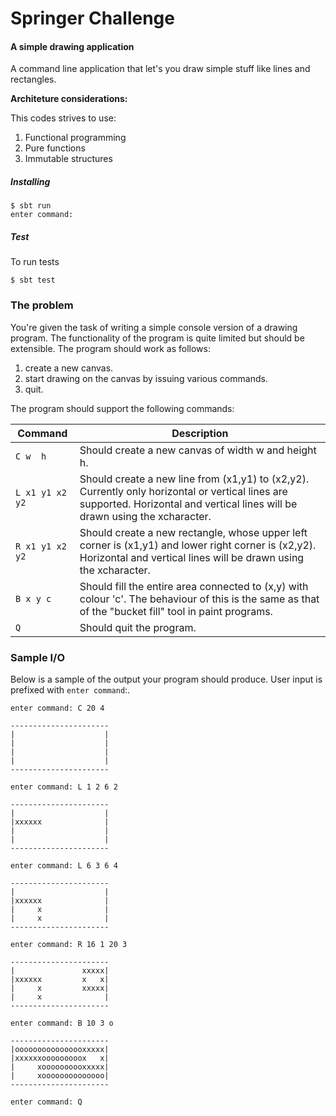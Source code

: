 # Springer Challenge

#### A simple drawing application

A command line application that let's you draw simple stuff like lines and rectangles.

**Architeture considerations:**

This codes strives to use:

1. Functional programming
2. Pure functions
3. Immutable structures

##### Installing

```shell
$ sbt run
enter command:
```

##### Test

To run tests

```shell
$ sbt test
```

### The problem

You're given the task of writing a simple console version of a drawing program. The functionality of the program is
quite limited but should be extensible. The program should work as follows:

1. create a new canvas.
2. start drawing on the canvas by issuing various commands.
3. quit.

The program should support the following commands:

| Command | Description |
| ------- | ----------- |
| `C w  h` | Should create a new canvas of width w and height h. |
| `L x1 y1 x2 y2` | Should create a new line from (x1,y1) to (x2,y2). Currently only horizontal or vertical lines are supported. Horizontal and vertical lines will be drawn using the xcharacter. |
| `R x1 y1 x2 y2` | Should create a new rectangle, whose upper left corner is (x1,y1) and lower right corner is (x2,y2). Horizontal and vertical lines will be drawn using the xcharacter. |
| `B x y c` | Should fill the entire area connected to (x,y) with colour 'c'. The behaviour of this is the same as that of the "bucket fill" tool in paint programs. |
| `Q` | Should quit the program. |

### Sample I/O

Below is a sample of the output your program should produce. User input is prefixed with `enter command`:.

```
enter command: C 20 4

----------------------
|                    |
|                    |
|                    |
|                    |
----------------------

enter command: L 1 2 6 2

----------------------
|                    |
|xxxxxx              |
|                    |
|                    |
----------------------

enter command: L 6 3 6 4

----------------------
|                    |
|xxxxxx              |
|     x              |
|     x              |
----------------------

enter command: R 16 1 20 3

----------------------
|               xxxxx|
|xxxxxx         x   x|
|     x         xxxxx|
|     x              |
----------------------

enter command: B 10 3 o

----------------------
|oooooooooooooooxxxxx|
|xxxxxxooooooooox   x|
|     xoooooooooxxxxx|
|     xoooooooooooooo|
----------------------

enter command: Q
```

